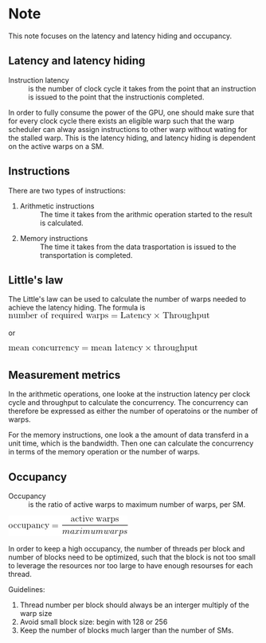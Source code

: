 # Note
This note focuses on the latency and latency hiding and occupancy.

## Latency and latency hiding
<dl>
	<dt>Instruction latency</dt>
	<dd>
		is the number of clock cycle it takes from the point that an instruction is issued to the point that the 
		instructionis completed.
	</dd>
</dl>

In order to fully consume the power of the GPU, one should make sure that for every clock cycle there exists an
eligible warp such that the warp scheduler can alway assign instructions to other warp without wating for the 
stalled warp. This is the latency hiding, and latency hiding is dependent on the active warps on a SM.

## Instructions
There are two types of instructions:
1. <dl>
		<dt>Arithmetic instructions</dt>
		<dd>
			The time it takes from the arithmic operation started to the result is calculated.
		</dd>
	</dl>
2. <dl>
		<dt>Memory instructions</dt>
		<dd>
			The time it takes from the data trasportation is issued to the transportation is completed.
		</dd>
	</dl>

## Little's law
The Little's law can be used to calculate the number of warps needed to achieve the latency hiding. The formula is
![littlesLaw](./littlesLaw.gif)

or

![littlesLaw2](./littlesLaw2.gif)

## Measurement metrics
In the arithmetic operations, one looke at the instruction latency per clock cycle and throughput to calculate 
the concurrency. The concurrency can therefore be expressed as either the number of operatoins or the number 
of warps.

For the memory instructions, one look a the amount of data transferd in a unit time, which is the bandwidth. Then
one can calculate the concurrency in terms of the memory operation or the number of warps.

## Occupancy
<dl>
	<dt>Occupancy</dt>
	<dd>
		is the ratio of active warps to maximum number of warps, per SM.
	</dd>
</dl>

![occupancy](./occupancy.gif)

In order to keep a high occupancy, the number of threads per block and number of blocks need to be optimized,
such that the block is not too small to leverage the resources nor too large to have enough resourses for each
thread. 

Guidelines:
1. Thread number per block should always be an interger multiply of the warp size
2. Avoid small block size: begin with 128 or 256
3. Keep the number of blocks much larger than the number of SMs.
